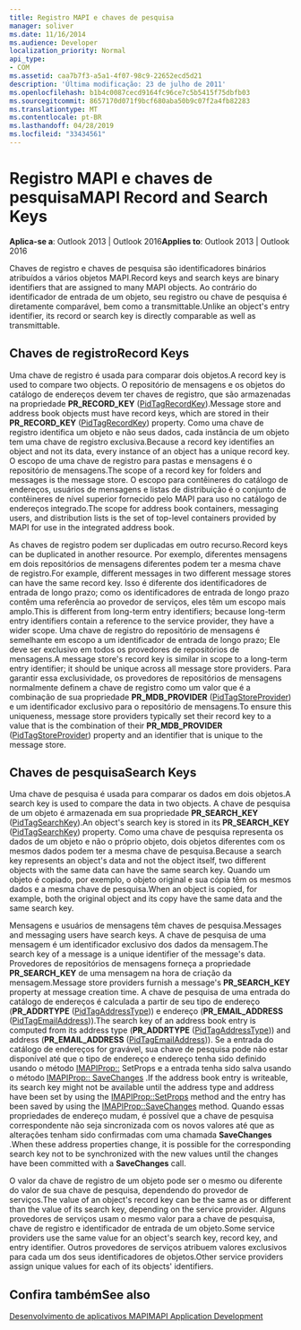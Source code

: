 ```yaml
---
title: Registro MAPI e chaves de pesquisa
manager: soliver
ms.date: 11/16/2014
ms.audience: Developer
localization_priority: Normal
api_type:
- COM
ms.assetid: caa7b7f3-a5a1-4f07-98c9-22652ecd5d21
description: 'Última modificação: 23 de julho de 2011'
ms.openlocfilehash: b1b4c0087cecd9164fc96ce7c5b5415f75dbfb03
ms.sourcegitcommit: 8657170d071f9bcf680aba50b9c07f2a4fb82283
ms.translationtype: MT
ms.contentlocale: pt-BR
ms.lasthandoff: 04/28/2019
ms.locfileid: "33434561"
---
```

# <a name="mapi-record-and-search-keys"></a><span data-ttu-id="c659b-103">Registro MAPI e chaves de pesquisa</span><span class="sxs-lookup"><span data-stu-id="c659b-103">MAPI Record and Search Keys</span></span>

  
  
<span data-ttu-id="c659b-104">**Aplica-se a**: Outlook 2013 | Outlook 2016</span><span class="sxs-lookup"><span data-stu-id="c659b-104">**Applies to**: Outlook 2013 | Outlook 2016</span></span> 
  
<span data-ttu-id="c659b-105">Chaves de registro e chaves de pesquisa são identificadores binários atribuídos a vários objetos MAPI.</span><span class="sxs-lookup"><span data-stu-id="c659b-105">Record keys and search keys are binary identifiers that are assigned to many MAPI objects.</span></span> <span data-ttu-id="c659b-106">Ao contrário do identificador de entrada de um objeto, seu registro ou chave de pesquisa é diretamente comparável, bem como a transmittable.</span><span class="sxs-lookup"><span data-stu-id="c659b-106">Unlike an object's entry identifier, its record or search key is directly comparable as well as transmittable.</span></span> 
  
## <a name="record-keys"></a><span data-ttu-id="c659b-107">Chaves de registro</span><span class="sxs-lookup"><span data-stu-id="c659b-107">Record Keys</span></span>

<span data-ttu-id="c659b-108">Uma chave de registro é usada para comparar dois objetos.</span><span class="sxs-lookup"><span data-stu-id="c659b-108">A record key is used to compare two objects.</span></span> <span data-ttu-id="c659b-109">O repositório de mensagens e os objetos do catálogo de endereços devem ter chaves de registro, que são armazenadas na propriedade **PR_RECORD_KEY** ([PidTagRecordKey](pidtagrecordkey-canonical-property.md)).</span><span class="sxs-lookup"><span data-stu-id="c659b-109">Message store and address book objects must have record keys, which are stored in their **PR_RECORD_KEY** ([PidTagRecordKey](pidtagrecordkey-canonical-property.md)) property.</span></span> <span data-ttu-id="c659b-110">Como uma chave de registro identifica um objeto e não seus dados, cada instância de um objeto tem uma chave de registro exclusiva.</span><span class="sxs-lookup"><span data-stu-id="c659b-110">Because a record key identifies an object and not its data, every instance of an object has a unique record key.</span></span> <span data-ttu-id="c659b-111">O escopo de uma chave de registro para pastas e mensagens é o repositório de mensagens.</span><span class="sxs-lookup"><span data-stu-id="c659b-111">The scope of a record key for folders and messages is the message store.</span></span> <span data-ttu-id="c659b-112">O escopo para contêineres do catálogo de endereços, usuários de mensagens e listas de distribuição é o conjunto de contêineres de nível superior fornecido pelo MAPI para uso no catálogo de endereços integrado.</span><span class="sxs-lookup"><span data-stu-id="c659b-112">The scope for address book containers, messaging users, and distribution lists is the set of top-level containers provided by MAPI for use in the integrated address book.</span></span>
  
<span data-ttu-id="c659b-113">As chaves de registro podem ser duplicadas em outro recurso.</span><span class="sxs-lookup"><span data-stu-id="c659b-113">Record keys can be duplicated in another resource.</span></span> <span data-ttu-id="c659b-114">Por exemplo, diferentes mensagens em dois repositórios de mensagens diferentes podem ter a mesma chave de registro.</span><span class="sxs-lookup"><span data-stu-id="c659b-114">For example, different messages in two different message stores can have the same record key.</span></span> <span data-ttu-id="c659b-115">Isso é diferente dos identificadores de entrada de longo prazo; como os identificadores de entrada de longo prazo contêm uma referência ao provedor de serviços, eles têm um escopo mais amplo.</span><span class="sxs-lookup"><span data-stu-id="c659b-115">This is different from long-term entry identifiers; because long-term entry identifiers contain a reference to the service provider, they have a wider scope.</span></span> <span data-ttu-id="c659b-116">Uma chave de registro do repositório de mensagens é semelhante em escopo a um identificador de entrada de longo prazo; Ele deve ser exclusivo em todos os provedores de repositórios de mensagens.</span><span class="sxs-lookup"><span data-stu-id="c659b-116">A message store's record key is similar in scope to a long-term entry identifier; it should be unique across all message store providers.</span></span> <span data-ttu-id="c659b-117">Para garantir essa exclusividade, os provedores de repositórios de mensagens normalmente definem a chave de registro como um valor que é a combinação de sua propriedade **PR_MDB_PROVIDER** ([PidTagStoreProvider](pidtagstoreprovider-canonical-property.md)) e um identificador exclusivo para o repositório de mensagens.</span><span class="sxs-lookup"><span data-stu-id="c659b-117">To ensure this uniqueness, message store providers typically set their record key to a value that is the combination of their **PR_MDB_PROVIDER** ([PidTagStoreProvider](pidtagstoreprovider-canonical-property.md)) property and an identifier that is unique to the message store.</span></span>
  
## <a name="search-keys"></a><span data-ttu-id="c659b-118">Chaves de pesquisa</span><span class="sxs-lookup"><span data-stu-id="c659b-118">Search Keys</span></span>

<span data-ttu-id="c659b-119">Uma chave de pesquisa é usada para comparar os dados em dois objetos.</span><span class="sxs-lookup"><span data-stu-id="c659b-119">A search key is used to compare the data in two objects.</span></span> <span data-ttu-id="c659b-120">A chave de pesquisa de um objeto é armazenada em sua propriedade **PR_SEARCH_KEY** ([PidTagSearchKey](pidtagsearchkey-canonical-property.md)).</span><span class="sxs-lookup"><span data-stu-id="c659b-120">An object's search key is stored in its **PR_SEARCH_KEY** ([PidTagSearchKey](pidtagsearchkey-canonical-property.md)) property.</span></span> <span data-ttu-id="c659b-121">Como uma chave de pesquisa representa os dados de um objeto e não o próprio objeto, dois objetos diferentes com os mesmos dados podem ter a mesma chave de pesquisa.</span><span class="sxs-lookup"><span data-stu-id="c659b-121">Because a search key represents an object's data and not the object itself, two different objects with the same data can have the same search key.</span></span> <span data-ttu-id="c659b-122">Quando um objeto é copiado, por exemplo, o objeto original e sua cópia têm os mesmos dados e a mesma chave de pesquisa.</span><span class="sxs-lookup"><span data-stu-id="c659b-122">When an object is copied, for example, both the original object and its copy have the same data and the same search key.</span></span>
  
<span data-ttu-id="c659b-123">Mensagens e usuários de mensagens têm chaves de pesquisa.</span><span class="sxs-lookup"><span data-stu-id="c659b-123">Messages and messaging users have search keys.</span></span> <span data-ttu-id="c659b-124">A chave de pesquisa de uma mensagem é um identificador exclusivo dos dados da mensagem.</span><span class="sxs-lookup"><span data-stu-id="c659b-124">The search key of a message is a unique identifier of the message's data.</span></span> <span data-ttu-id="c659b-125">Provedores de repositórios de mensagens forneça a propriedade **PR_SEARCH_KEY** de uma mensagem na hora de criação da mensagem.</span><span class="sxs-lookup"><span data-stu-id="c659b-125">Message store providers furnish a message's **PR_SEARCH_KEY** property at message creation time.</span></span> <span data-ttu-id="c659b-126">A chave de pesquisa de uma entrada do catálogo de endereços é calculada a partir de seu tipo de endereço (**PR_ADDRTYPE** ([PidTagAddressType](pidtagaddresstype-canonical-property.md))) e endereço (**PR_EMAIL_ADDRESS** ([PidTagEmailAddress](pidtagemailaddress-canonical-property.md))).</span><span class="sxs-lookup"><span data-stu-id="c659b-126">The search key of an address book entry is computed from its address type (**PR_ADDRTYPE** ([PidTagAddressType](pidtagaddresstype-canonical-property.md))) and address (**PR_EMAIL_ADDRESS** ([PidTagEmailAddress](pidtagemailaddress-canonical-property.md))).</span></span> <span data-ttu-id="c659b-127">Se a entrada do catálogo de endereços for gravável, sua chave de pesquisa pode não estar disponível até que o tipo de endereço e endereço tenha sido definido usando o método [IMAPIProp::](imapiprop-setprops.md) SetProps e a entrada tenha sido salva usando o método [IMAPIProp:: SaveChanges](imapiprop-savechanges.md) .</span><span class="sxs-lookup"><span data-stu-id="c659b-127">If the address book entry is writeable, its search key might not be available until the address type and address have been set by using the [IMAPIProp::SetProps](imapiprop-setprops.md) method and the entry has been saved by using the [IMAPIProp::SaveChanges](imapiprop-savechanges.md) method.</span></span> <span data-ttu-id="c659b-128">Quando essas propriedades de endereço mudam, é possível que a chave de pesquisa correspondente não seja sincronizada com os novos valores até que as alterações tenham sido confirmadas com uma chamada **SaveChanges** .</span><span class="sxs-lookup"><span data-stu-id="c659b-128">When these address properties change, it is possible for the corresponding search key not to be synchronized with the new values until the changes have been committed with a **SaveChanges** call.</span></span> 
  
<span data-ttu-id="c659b-129">O valor da chave de registro de um objeto pode ser o mesmo ou diferente do valor de sua chave de pesquisa, dependendo do provedor de serviços.</span><span class="sxs-lookup"><span data-stu-id="c659b-129">The value of an object's record key can be the same as or different than the value of its search key, depending on the service provider.</span></span> <span data-ttu-id="c659b-130">Alguns provedores de serviços usam o mesmo valor para a chave de pesquisa, chave de registro e identificador de entrada de um objeto.</span><span class="sxs-lookup"><span data-stu-id="c659b-130">Some service providers use the same value for an object's search key, record key, and entry identifier.</span></span> <span data-ttu-id="c659b-131">Outros provedores de serviços atribuem valores exclusivos para cada um dos seus identificadores de objetos.</span><span class="sxs-lookup"><span data-stu-id="c659b-131">Other service providers assign unique values for each of its objects' identifiers.</span></span> 
  
## <a name="see-also"></a><span data-ttu-id="c659b-132">Confira também</span><span class="sxs-lookup"><span data-stu-id="c659b-132">See also</span></span>



[<span data-ttu-id="c659b-133">Desenvolvimento de aplicativos MAPI</span><span class="sxs-lookup"><span data-stu-id="c659b-133">MAPI Application Development</span></span>](mapi-application-development.md)

